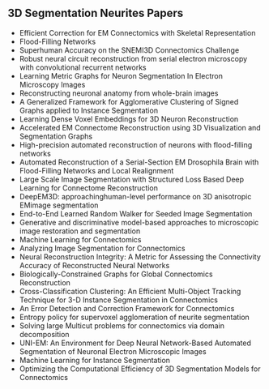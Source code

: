 <h2>3D Segmentation Neurites Papers </h2>



<ul>

                             

 <li><a target="_blank" href="https://github.com/manjunath5496/3D-segmentation-Neurites-Papers/blob/master/con(1).pdf" style="text-decoration:none;">Efficient Correction for EM Connectomics with Skeletal Representation</a></li>

 <li><a target="_blank" href="https://github.com/manjunath5496/3D-segmentation-Neurites-Papers/blob/master/con(2).pdf" style="text-decoration:none;">Flood-Filling Networks</a></li>

<li><a target="_blank" href="https://github.com/manjunath5496/3D-segmentation-Neurites-Papers/blob/master/con(3).pdf" style="text-decoration:none;">Superhuman Accuracy on the SNEMI3D Connectomics Challenge</a></li>
 <li><a target="_blank" href="https://github.com/manjunath5496/3D-segmentation-Neurites-Papers/blob/master/con(4).pdf" style="text-decoration:none;">Robust neural circuit reconstruction from serial electron microscopy with convolutional recurrent networks</a></li>                              
<li><a target="_blank" href="https://github.com/manjunath5496/3D-segmentation-Neurites-Papers/blob/master/con(5).pdf" style="text-decoration:none;">Learning Metric Graphs for Neuron Segmentation In Electron Microscopy Images</a></li>
<li><a target="_blank" href="https://github.com/manjunath5496/3D-segmentation-Neurites-Papers/blob/master/con(6).pdf" style="text-decoration:none;">Reconstructing neuronal anatomy from whole-brain images</a></li>
 <li><a target="_blank" href="https://github.com/manjunath5496/3D-segmentation-Neurites-Papers/blob/master/con(7).pdf" style="text-decoration:none;">A Generalized Framework for
Agglomerative Clustering of Signed Graphs applied to Instance Segmentation</a></li>

 <li><a target="_blank" href="https://github.com/manjunath5496/3D-segmentation-Neurites-Papers/blob/master/con(8).pdf" style="text-decoration:none;"> Learning Dense Voxel Embeddings for 3D Neuron Reconstruction </a></li>
   <li><a target="_blank" href="https://github.com/manjunath5496/3D-segmentation-Neurites-Papers/blob/master/con(9).pdf" style="text-decoration:none;">Accelerated EM Connectome Reconstruction using 3D Visualization and Segmentation Graphs</a></li>
  
   
 <li><a target="_blank" href="https://github.com/manjunath5496/3D-segmentation-Neurites-Papers/blob/master/con(10).pdf" style="text-decoration:none;">High-precision automated reconstruction of neurons with flood-filling networks</a></li>                              
<li><a target="_blank" href="https://github.com/manjunath5496/3D-segmentation-Neurites-Papers/blob/master/con(11).pdf" style="text-decoration:none;">Automated Reconstruction of a Serial-Section EM Drosophila Brain with Flood-Filling Networks and Local Realignment</a></li>
<li><a target="_blank" href="https://github.com/manjunath5496/3D-segmentation-Neurites-Papers/blob/master/con(12).pdf" style="text-decoration:none;">Large Scale Image Segmentation with Structured Loss Based Deep Learning for Connectome Reconstruction</a></li>
<li><a target="_blank" href="https://github.com/manjunath5496/3D-segmentation-Neurites-Papers/blob/master/con(13).pdf" style="text-decoration:none;">DeepEM3D: approachinghuman-level performance on 3D anisotropic EMimage segmentation</a></li>

<li><a target="_blank" href="https://github.com/manjunath5496/3D-segmentation-Neurites-Papers/blob/master/con(14).pdf" style="text-decoration:none;">End-to-End Learned Random Walker for Seeded Image Segmentation</a></li>
                              
<li><a target="_blank" href="https://github.com/manjunath5496/3D-segmentation-Neurites-Papers/blob/master/con(15).pdf" style="text-decoration:none;">Generative and discriminative model-based approaches to microscopic image restoration and segmentation</a></li>

<li><a target="_blank" href="https://github.com/manjunath5496/3D-segmentation-Neurites-Papers/blob/master/con(16).pdf" style="text-decoration:none;">Machine Learning for Connectomics</a></li>

  <li><a target="_blank" href="https://github.com/manjunath5496/3D-segmentation-Neurites-Papers/blob/master/con(17).pdf" style="text-decoration:none;">Analyzing Image Segmentation for Connectomics</a></li>   
  
<li><a target="_blank" href="https://github.com/manjunath5496/3D-segmentation-Neurites-Papers/blob/master/con(18).pdf" style="text-decoration:none;">Neural Reconstruction Integrity: A Metric for Assessing the Connectivity Accuracy of Reconstructed Neural Networks</a></li> 

  
<li><a target="_blank" href="https://github.com/manjunath5496/3D-segmentation-Neurites-Papers/blob/master/con(19).pdf" style="text-decoration:none;">Biologically-Constrained Graphs for Global Connectomics Reconstruction</a></li> 

<li><a target="_blank" href="https://github.com/manjunath5496/3D-segmentation-Neurites-Papers/blob/master/con(20).pdf" style="text-decoration:none;">Cross-Classification Clustering: An Efficient Multi-Object Tracking Technique for 3-D Instance Segmentation in Connectomics</a></li>

<li><a target="_blank" href="https://github.com/manjunath5496/3D-segmentation-Neurites-Papers/blob/master/con(21).pdf" style="text-decoration:none;">An Error Detection and Correction Framework for Connectomics</a></li>
<li><a target="_blank" href="https://github.com/manjunath5496/3D-segmentation-Neurites-Papers/blob/master/con(22).pdf" style="text-decoration:none;">Entropy policy for supervoxel agglomeration of neurite segmentation</a></li> 
 <li><a target="_blank" href="https://github.com/manjunath5496/3D-segmentation-Neurites-Papers/blob/master/con(23).pdf" style="text-decoration:none;">Solving large Multicut problems for connectomics via domain decomposition</a></li> 
 

   <li><a target="_blank" href="https://github.com/manjunath5496/3D-segmentation-Neurites-Papers/blob/master/con(24).pdf" style="text-decoration:none;">UNI-EM: An Environment for Deep Neural Network-Based Automated Segmentation of Neuronal Electron Microscopic Images</a></li>
 
   <li><a target="_blank" href="https://github.com/manjunath5496/3D-segmentation-Neurites-Papers/blob/master/con(25).pdf" style="text-decoration:none;">Machine Learning for Instance Segmentation</a></li>                              
 <li><a target="_blank" href="https://github.com/manjunath5496/3D-segmentation-Neurites-Papers/blob/master/con(26).pdf" style="text-decoration:none;">Optimizing the Computational Efficiency of 3D Segmentation Models for Connectomics</a></li>
 </ul>
